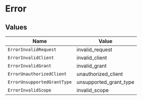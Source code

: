 # Error


## Values

| Name                        | Value                       |
| --------------------------- | --------------------------- |
| `ErrorInvalidRequest`       | invalid_request             |
| `ErrorInvalidClient`        | invalid_client              |
| `ErrorInvalidGrant`         | invalid_grant               |
| `ErrorUnauthorizedClient`   | unauthorized_client         |
| `ErrorUnsupportedGrantType` | unsupported_grant_type      |
| `ErrorInvalidScope`         | invalid_scope               |
